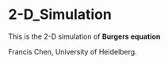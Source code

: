 2-D_Simulation
==============

This is the 2-D simulation of **Burgers equation**

Francis Chen, University of Heidelberg.
